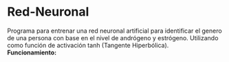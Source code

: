 # Red-Neuronal
Programa para entrenar una red neuronal artificial para identificar el genero de una persona con base en el nivel de andrógeno y estrógeno. Utilizando como función de activación tanh (Tangente Hiperbólica).
</br>
<b>Funcionamiento:</b>
